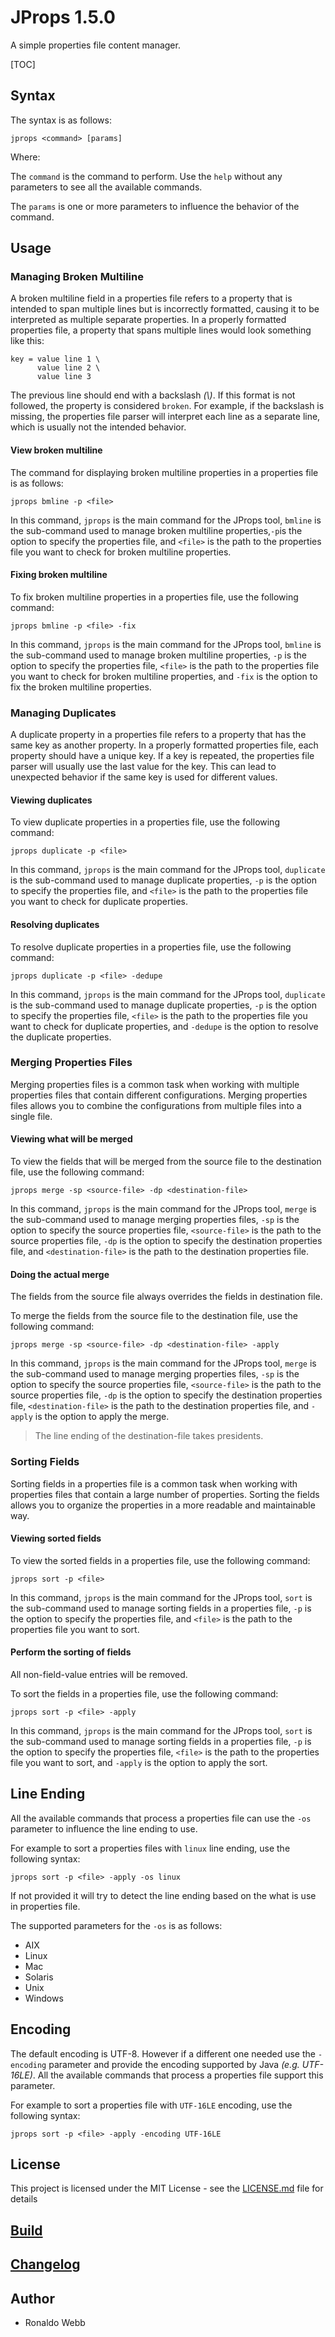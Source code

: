 # JProps 1.5.0

A simple properties file content manager.

[TOC]

## Syntax

The syntax is as follows:

``` 
jprops <command> [params]
```

Where:

The `command` is the command to perform. Use the `help` without any parameters to see all the available commands.

The `params` is one or more parameters to influence the behavior of the command.

## Usage

### Managing Broken Multiline

A broken multiline field in a properties file refers to a property that is intended to span multiple lines but is incorrectly formatted, causing it to be interpreted as multiple separate properties.  In a properly formatted properties file, a property that spans multiple lines would look something like this:

```properties
key = value line 1 \
      value line 2 \
      value line 3
```

The previous line should end with a backslash *(\\)*.  If this format is not followed, the property is considered `broken`. For example, if the backslash is missing, the properties file parser will interpret each line as a separate line, which is usually not the intended behavior.

#### View broken multiline

The command for displaying broken multiline properties in a properties file is as follows:

```
jprops bmline -p <file>
```

In this command, `jprops` is the main command for the JProps tool, `bmline` is the sub-command used to manage broken multiline properties,`-p`is the option to specify the properties file, and `<file>` is the path to the properties file you want to check for broken multiline properties.

#### Fixing broken multiline

To fix broken multiline properties in a properties file, use the following command:

```
jprops bmline -p <file> -fix
```

In this command, `jprops` is the main command for the JProps tool, `bmline` is the sub-command used to manage broken multiline properties, `-p` is the option to specify the properties file, `<file>` is the path to the properties file you want to check for broken multiline properties, and `-fix` is the option to fix the broken multiline properties.

### Managing Duplicates

A duplicate property in a properties file refers to a property that has the same key as another property.  In a properly formatted properties file, each property should have a unique key.  If a key is repeated, the properties file parser will usually use the last value for the key.  This can lead to unexpected behavior if the same key is used for different values.

#### Viewing duplicates

To view duplicate properties in a properties file, use the following command:

```
jprops duplicate -p <file>
```

In this command, `jprops` is the main command for the JProps tool, `duplicate` is the sub-command used to manage duplicate properties, `-p` is the option to specify the properties file, and `<file>` is the path to the properties file you want to check for duplicate properties.

#### Resolving duplicates

To resolve duplicate properties in a properties file, use the following command:

```
jprops duplicate -p <file> -dedupe
```

In this command, `jprops` is the main command for the JProps tool, `duplicate` is the sub-command used to manage duplicate properties, `-p` is the option to specify the properties file, `<file>` is the path to the properties file you want to check for duplicate properties, and `-dedupe` is the option to resolve the duplicate properties.

### Merging Properties Files

Merging properties files is a common task when working with multiple properties files that contain different configurations.  Merging properties files allows you to combine the configurations from multiple files into a single file.

#### Viewing what will be merged

To view the fields that will be merged from the source file to the destination file, use the following command:

```
jprops merge -sp <source-file> -dp <destination-file>
```

In this command, `jprops` is the main command for the JProps tool, `merge` is the sub-command used to manage merging properties files, `-sp` is the option to specify the source properties file, `<source-file>` is the path to the source properties file, `-dp` is the option to specify the destination properties file, and `<destination-file>` is the path to the destination properties file.

#### Doing the actual merge

The fields from the source file always overrides the fields in destination file.

To merge the fields from the source file to the destination file, use the following command:

```
jprops merge -sp <source-file> -dp <destination-file> -apply
```

In this command, `jprops` is the main command for the JProps tool, `merge` is the sub-command used to manage merging properties files, `-sp` is the option to specify the source properties file, `<source-file>` is the path to the source properties file, `-dp` is the option to specify the destination properties file, `<destination-file>` is the path to the destination properties file, and `-apply` is the option to apply the merge.

> The line ending of the destination-file takes presidents.

### Sorting Fields

Sorting fields in a properties file is a common task when working with properties files that contain a large number of properties.  Sorting the fields allows you to organize the properties in a more readable and maintainable way.

#### Viewing sorted fields

To view the sorted fields in a properties file, use the following command:

```
jprops sort -p <file>
```

In this command, `jprops` is the main command for the JProps tool, `sort` is the sub-command used to manage sorting fields in a properties file, `-p` is the option to specify the properties file, and `<file>` is the path to the properties file you want to sort.

#### Perform the sorting of fields

All non-field-value entries will be removed.

To sort the fields in a properties file, use the following command:

```
jprops sort -p <file> -apply 
```

In this command, `jprops` is the main command for the JProps tool, `sort` is the sub-command used to manage sorting fields in a properties file, `-p` is the option to specify the properties file, `<file>` is the path to the properties file you want to sort, and `-apply` is the option to apply the sort.

## Line Ending

All the available commands that process a properties file can use the `-os` parameter to influence the line ending to use.

For example to sort a properties files with `linux` line ending, use the following syntax:

```
jprops sort -p <file> -apply -os linux
```

If not provided it will try to detect the line ending based on the what is use in properties file.

The supported parameters for the `-os` is as follows:

* AIX 
* Linux
* Mac
* Solaris
* Unix
* Windows

## Encoding

The default encoding is UTF-8. However if a different one needed use the `-encoding` parameter and provide the encoding supported by Java *(e.g. UTF-16LE)*. All the available commands that process a properties file support this parameter.

For example to sort a properties file with `UTF-16LE` encoding, use the following syntax:

```
jprops sort -p <file> -apply -encoding UTF-16LE
```

## License

This project is licensed under the MIT License - see the [LICENSE.md](LICENSE.md) file for details

## [Build](BUILD.md)

## [Changelog](CHANGELOG.md)

## Author

* Ronaldo Webb
